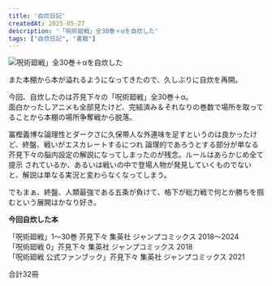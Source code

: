 ```yaml
---
title: '自炊日記'
createdAt: 2025-05-27
description: '「呪術廻戦」全30巻＋αを自炊した'
tags: ["自炊日記", "書籍"]
---
```


![呪術廻戦」全30巻＋αを自炊した](https://i.gyazo.com/bf297ce61ec37dea991538f19f0961fd.png)

また本棚から本が溢れるようになってきたので、久しぶりに自炊を再開。

今回、自炊したのは芥見下々の「呪術廻戦」全30巻＋α。  
面白かったしアニメも全部見たけど、完結済み＆それなりの巻数で場所を取ってることから本棚の場所争奪戦から脱落。

冨樫義博な論理性とダークさに久保帯人な外連味を足すというのは良かったけど、終盤、戦いがエスカレートするにつれ
論理的であろうとする部分が単なる芥見下々の脳内設定の解説になってしまったのが残念。ルールはあらかじめ全て提示
されているか、あるいは戦いの中で登場人物が発見していくものでないと、解説は単なる実況と変わらなくなってしまう。

でもまぁ、終盤、人類最強である五条が負けて、格下が総力戦で何とか勝ちを掴むという展開はかなり好き。

**今回自炊した本**

「呪術廻戦」1〜30巻 芥見下々 集英社 ジャンプコミックス 2018〜2024  
「呪術廻戦 0」芥見下々 集英社 ジャンプコミックス 2018  
「呪術廻戦 公式ファンブック」芥見下々 集英社 ジャンプコミックス 2021

合計32冊